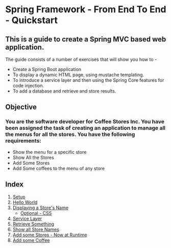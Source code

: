 # Spring Framework - From End To End - Quickstart


## This is a guide to create a Spring MVC based web application.
The guide consists of a number of exercises that will show you how to -
* Create a Spring Boot application
* To display a dynamic HTML page, using mustache templating.
* To introduce a service layer and then using the Spring Core features for code injection.
* To add a database and retrieve and store results.

## Objective
### You are the software developer for Coffee Stores Inc. You have been assigned the task of creating an application to manage all the menus for all the stores. You have the following requirements:
* Show the menu for a specific store
* Show All the Stores
* Add Some Stores
* Add Some coffees to the menu of any store


## Index
1. [Setup](../master/documents/exercise1.md)
2. [Hello World](../master/documents/exercise2.md)
3. [Displaying a Store's Name](../master/documents/exercise3.md) 
   * [Optional - CSS](../master/documents/optional-css.md)
4. [Service Layer](../master/documents/exercise4.md)
5. [Retrieve Something](../master/documents/exercise8.md)
6. [Show all Store Names](../master/documents/exercise7.md)
7. [Add some Stores - Now at Runtime](../master/documents/exercise8.md)
8. [Add some Coffee](../master/documents/exercise9.md)

